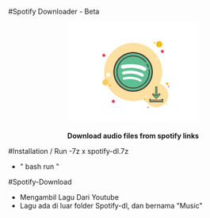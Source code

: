 #Spotify Downloader - Beta
<p align="center">
  <img src="./hero.png" height="200px"/>
  <br><br>
  <b>Download audio files from spotify links</b>
  <br>
</p>

#Installation / Run
-7z x spotify-dl.7z
- " bash run "

#Spotify-Download
- Mengambil Lagu Dari Youtube
- Lagu ada di luar folder Spotify-dl, dan bernama "Music"
